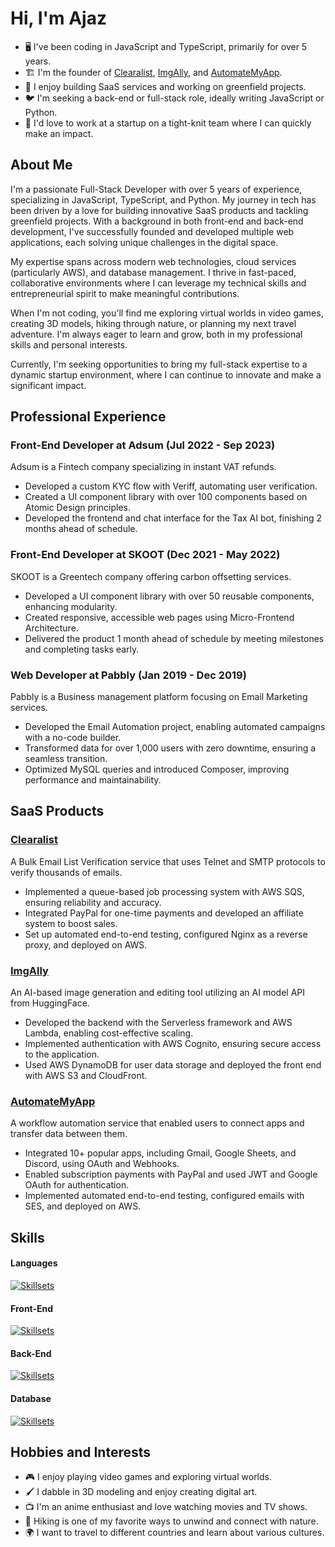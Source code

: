# Hi, I'm Ajaz

- 🖥️ I've been coding in JavaScript and TypeScript, primarily for over 5 years.
- 🏗️ I'm the founder of [Clearalist](https://clearalist.com), [ImgAlly](https://imgally.com), and [AutomateMyApp](https://automatemyapp.com).
- 🦀 I enjoy building SaaS services and working on greenfield projects.
- 🐦 I'm seeking a back-end or full-stack role, ideally writing JavaScript or Python.
- 🎤 I'd love to work at a startup on a tight-knit team where I can quickly make an impact.

## About Me

I'm a passionate Full-Stack Developer with over 5 years of experience, specializing in JavaScript, TypeScript, and Python. My journey in tech has been driven by a love for building innovative SaaS products and tackling greenfield projects. With a background in both front-end and back-end development, I've successfully founded and developed multiple web applications, each solving unique challenges in the digital space.

My expertise spans across modern web technologies, cloud services (particularly AWS), and database management. I thrive in fast-paced, collaborative environments where I can leverage my technical skills and entrepreneurial spirit to make meaningful contributions.

When I'm not coding, you'll find me exploring virtual worlds in video games, creating 3D models, hiking through nature, or planning my next travel adventure. I'm always eager to learn and grow, both in my professional skills and personal interests.

Currently, I'm seeking opportunities to bring my full-stack expertise to a dynamic startup environment, where I can continue to innovate and make a significant impact.

## Professional Experience

### Front-End Developer at Adsum (Jul 2022 - Sep 2023)
Adsum is a Fintech company specializing in instant VAT refunds.

- Developed a custom KYC flow with Veriff, automating user verification.
- Created a UI component library with over 100 components based on Atomic Design principles.
- Developed the frontend and chat interface for the Tax AI bot, finishing 2 months ahead of schedule.

### Front-End Developer at SKOOT (Dec 2021 - May 2022)
SKOOT is a Greentech company offering carbon offsetting services.

- Developed a UI component library with over 50 reusable components, enhancing modularity.
- Created responsive, accessible web pages using Micro-Frontend Architecture.
- Delivered the product 1 month ahead of schedule by meeting milestones and completing tasks early.

### Web Developer at Pabbly (Jan 2019 - Dec 2019)
Pabbly is a Business management platform focusing on Email Marketing services.

- Developed the Email Automation project, enabling automated campaigns with a no-code builder.
- Transformed data for over 1,000 users with zero downtime, ensuring a seamless transition.
- Optimized MySQL queries and introduced Composer, improving performance and maintainability.

## SaaS Products

### [Clearalist](https://clearalist.com)
A Bulk Email List Verification service that uses Telnet and SMTP protocols to verify thousands of emails.

- Implemented a queue-based job processing system with AWS SQS, ensuring reliability and accuracy.
- Integrated PayPal for one-time payments and developed an affiliate system to boost sales.
- Set up automated end-to-end testing, configured Nginx as a reverse proxy, and deployed on AWS.

### [ImgAlly](https://imgally.com)
An AI-based image generation and editing tool utilizing an AI model API from HuggingFace.

- Developed the backend with the Serverless framework and AWS Lambda, enabling cost-effective scaling.
- Implemented authentication with AWS Cognito, ensuring secure access to the application.
- Used AWS DynamoDB for user data storage and deployed the front end with AWS S3 and CloudFront.

### [AutomateMyApp](https://automatemyapp.com)
A workflow automation service that enabled users to connect apps and transfer data between them.

- Integrated 10+ popular apps, including Gmail, Google Sheets, and Discord, using OAuth and Webhooks.
- Enabled subscription payments with PayPal and used JWT and Google OAuth for authentication.
- Implemented automated end-to-end testing, configured emails with SES, and deployed on AWS.

## Skills

#### Languages
[![Skillsets](https://skillicons.dev/icons?i=js,ts,py)](https://skillicons.dev)

#### Front-End
[![Skillsets](https://skillicons.dev/icons?i=react,vue,nextjs,nuxtjs,vite)](https://skillicons.dev)

#### Back-End
[![Skillsets](https://skillicons.dev/icons?i=nodejs,express,nestjs,flask,aws)](https://skillicons.dev)

#### Database
[![Skillsets](https://skillicons.dev/icons?i=mysql,postgres,mongodb)](https://skillicons.dev)

## Hobbies and Interests

- 🎮 I enjoy playing video games and exploring virtual worlds.
- 🖌️ I dabble in 3D modeling and enjoy creating digital art.
- 📺 I'm an anime enthusiast and love watching movies and TV shows.
- 🥾 Hiking is one of my favorite ways to unwind and connect with nature.
- 🌍 I want to travel to different countries and learn about various cultures.
